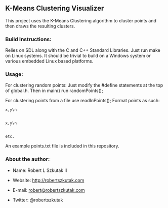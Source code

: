 K-Means Clustering Visualizer
------------------------------------------------------------------------------------


This project uses the K-Means Clustering algorithm to cluster points and then draws the resulting clusters.



### Build Instructions:


Relies on SDL along with the C and C++ Standard Libraries. Just run make on Linux systems. It should be trivial to build on a Windows system or various embedded Linux based  platforms.



### Usage:


For clustering random points: Just modify the #define statements at the top of global.h. Then in main() run randomPoints(); 

For clustering points from a file use readInPoints(); Format points as such:


    x,y\n


    x,y\n


    etc.
An example points.txt file is included in this repository.



### About the author:


* Name: Robert L Szkutak II

* Website: http://robertszkutak.com

* E-mail: robert@robertszkutak.com

* Twitter: @robertszkutak
